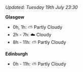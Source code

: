 *Updated: Tuesday 19th July 23:30*

**Glasgow**

* 0h, 1h: :partly_sunny: Partly Cloudy
* 2h - 7h: :cloud: Cloudy
* 8h - 11h: :partly_sunny: Partly Cloudy

**Edinburgh**

* 0h - 11h: :partly_sunny: Partly Cloudy
